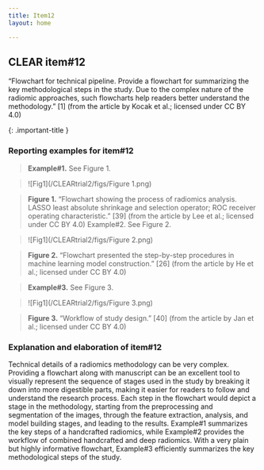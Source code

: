 ```yaml
---
title: Item12
layout: home

---
```

## CLEAR item#12
“Flowchart for technical pipeline. Provide a flowchart for summarizing the key methodological steps in the study. Due to the complex nature of the radiomic approaches, such flowcharts help readers better understand the methodology.” [1] (from the article by Kocak et al.; licensed under CC BY 4.0)

{: .important-title }

### Reporting examples for item#12

> **Example#1.** See Figure 1.

> ![Fig1](/CLEARtrial2/figs/Figure 1.png)

> **Figure 1.** “Flowchart showing the process of radiomics analysis. LASSO least absolute shrinkage and selection operator; ROC receiver operating characteristic.” [39] (from the article by Lee et al.; licensed under CC BY 4.0)
Example#2. See Figure 2.

> ![Fig1](/CLEARtrial2/figs/Figure 2.png)
 
> **Figure 2.** “Flowchart presented the step-by-step procedures in machine learning model construction.” [26] (from the article by He et al.; licensed under CC BY 4.0)

> **Example#3.** See Figure 3.

> ![Fig1](/CLEARtrial2/figs/Figure 3.png)
 
> **Figure 3.** “Workflow of study design.” [40] (from the article by Jan et al.; licensed under CC BY 4.0)

### Explanation and elaboration of item#12 
Technical details of a radiomics methodology can be very complex. Providing a flowchart along with manuscript can be an excellent tool to visually represent the sequence of stages used in the study by breaking it down into more digestible parts, making it easier for readers to follow and understand the research process. Each step in the flowchart would depict a stage in the methodology, starting from the preprocessing and segmentation of the images, through the feature extraction, analysis, and model building stages, and leading to the results. Example#1 summarizes the key steps of a handcrafted radiomics, while Example#2 provides the workflow of combined handcrafted and deep radiomics. With a very plain but highly informative flowchart, Example#3 efficiently summarizes the key methodological steps of the study.

